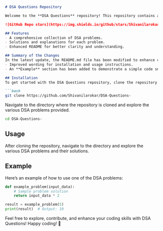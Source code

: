 ```markdown
# DSA Questions Repository

Welcome to the **DSA Questions** repository! This repository contains a collection of Data Structures and Algorithms (DSA) problems designed to help you enhance your coding skills.

![GitHub Repo stars](https://img.shields.io/github/stars/Shivanilarokar/DSA-Questions-) ![GitHub forks](https://img.shields.io/github/forks/Shivanilarokar/DSA-Questions-) ![GitHub issues](https://img.shields.io/github/issues/Shivanilarokar/DSA-Questions-)

## Features
- A comprehensive collection of DSA problems.
- Solutions and explanations for each problem.
- Enhanced README for better clarity and understanding.

## Summary of the Changes
In the latest update, the README.md file has been modified to enhance clarity and usability. Key changes include:
- Improved wording for installation and usage instructions.
- An **Example** section has been added to demonstrate a simple code snippet for better understanding.

## Installation
To get started with the DSA Questions repository, clone the repository to your local machine:

```bash
git clone https://github.com/Shivanilarokar/DSA-Questions-
```

Navigate to the directory where the repository is cloned and explore the various DSA problems provided.

```bash
cd DSA-Questions-
```

## Usage
After cloning the repository, navigate to the directory and explore the various DSA problems and their solutions.

## Example
Here’s an example of how to use one of the DSA problems:

```python
def example_problem(input_data):
    # Sample problem solution
    return input_data * 2

result = example_problem(5)
print(result)  # Output: 10
```

Feel free to explore, contribute, and enhance your coding skills with DSA Questions! Happy coding! 🚀
```